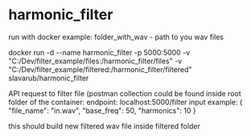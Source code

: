 # harmonic_filter

run with docker example: folder_with_wav - path to you wav files

docker run -d --name harmonic_filter -p 5000:5000 -v "C:/Dev/filter_example/files:/harmonic_filter/files" -v "C:/Dev/filter_example/filtered:/harmonic_filter/filtered" slavarub/harmonic_filter

API request to filter file (postman collection could be found inside root folder of the container: endpoint: localhost:5000/filter input example: { "file_name": "in.wav", "base_freq": 50, "harmonics": 10 }

this should build new filtered wav file inside filtered folder
